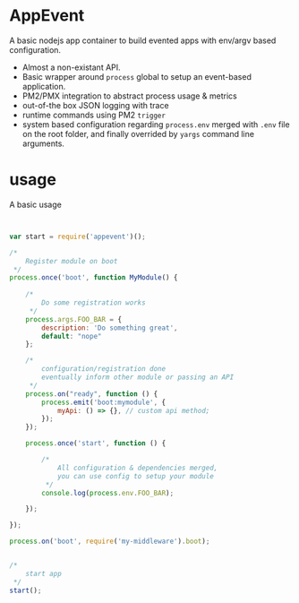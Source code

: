 # AppEvent

A basic nodejs app container to build evented apps with env/argv based configuration.

 - Almost a non-existant API.
 - Basic wrapper around `process` global to setup an event-based application.
 - PM2/PMX integration to abstract process usage & metrics 
 - out-of-the box JSON logging with trace
 - runtime commands using PM2 `trigger`
 - system based configuration regarding `process.env` merged with `.env` file on the root folder, 
and finally overrided by `yargs` command line arguments.

# usage

A basic usage 


```javascript


var start = require('appevent')();

/*
    Register module on boot
 */
process.once('boot', function MyModule() {
    
    /*
        Do some registration works
     */
    process.args.FOO_BAR = {
        description: 'Do something great',
        default: "nope"
    };

    /* 
        configuration/registration done
        eventually inform other module or passing an API
     */
    process.on("ready", function () {
        process.emit('boot:mymodule', {
            myApi: () => {}, // custom api method;
        });
    });

    process.once('start', function () {

        /*
            All configuration & dependencies merged,  
            you can use config to setup your module
         */
        console.log(process.env.FOO_BAR);

    });

});

process.on('boot', require('my-middleware').boot);


/*
    start app
 */ 
start();

```
